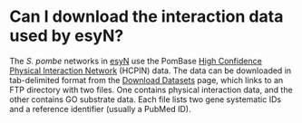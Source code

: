 # Can I download the interaction data used by esyN?
<!-- pombase_categories: Finding data,Genome statistics and lists -->

The *S. pombe* networks in [esyN](http://www.esyn.org/) use the PomBase
[High Confidence Physical Interaction Network](/documentation/high-confidence-physical-interaction-network)
(HCPIN) data. The data can be downloaded in tab-delimited format from
the [Download Datasets](/downloads/datasets) page, which links to an
FTP directory with two files. One contains physical interaction data,
and the other contains GO substrate data. Each file lists two gene
systematic IDs and a reference identifier (usually a PubMed ID).

